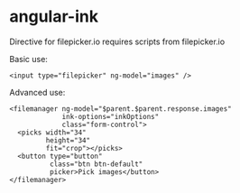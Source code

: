 angular-ink
==================

Directive for filepicker.io
requires scripts from filepicker.io

Basic use:

    <input type="filepicker" ng-model="images" />

Advanced use:

    <filemanager ng-model="$parent.$parent.response.images"
                 ink-options="inkOptions"
                 class="form-control">
      <picks width="34"
             height="34"
             fit="crop"></picks>
      <button type="button" 
              class="btn btn-default"
              picker>Pick images</button>
    </filemanager>